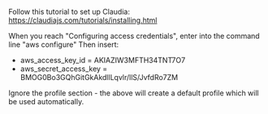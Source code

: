 

Follow this tutorial to set up Claudia:
https://claudiajs.com/tutorials/installing.html

When you reach "Configuring access credentials", enter into the command line  "aws configure"
Then insert:
- aws_access_key_id = AKIAZIW3MFTH34TNT7O7
- aws_secret_access_key = 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

Ignore the profile section - the above will create a default profile which will be used automatically.



